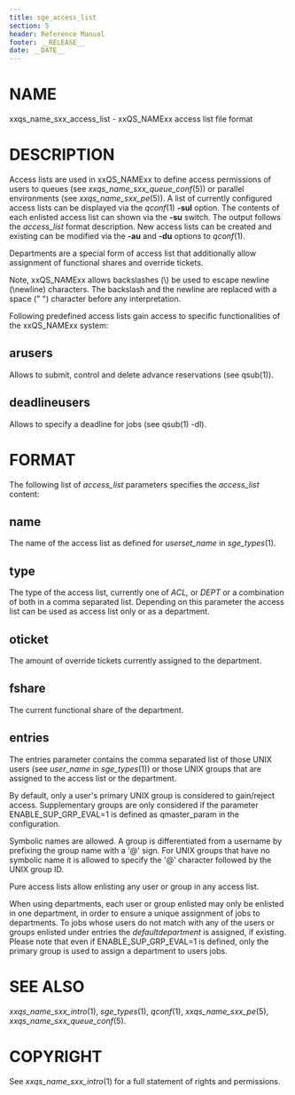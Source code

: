 ```yaml
---
title: sge_access_list
section: 5
header: Reference Manual
footer: __RELEASE__
date: __DATE__
---
```


# NAME

xxqs_name_sxx_access_list - xxQS_NAMExx access list file format

# DESCRIPTION

Access lists are used in xxQS_NAMExx to define access permissions of
users to queues (see *xxqs_name_sxx_queue_conf*(5)) or parallel environments (see
*xxqs_name_sxx_pe*(5)). A list of currently configured access lists can
be displayed via the *qconf*(1) **-sul** option. The contents of each
enlisted access list can shown via the **-su** switch. The output
follows the *access_list* format description. New access lists can be
created and existing can be modified via the **-au** and **-du** options
to *qconf*(1).

Departments are a special form of access list that additionally allow
assignment of functional shares and override tickets.

Note, xxQS_NAMExx allows backslashes (\\) be used to escape newline
(\\newline) characters. The backslash and the newline are replaced with
a space (" ") character before any interpretation.

Following predefined access lists gain access to specific functionalities of the xxQS_NAMExx system:

## arusers
Allows to submit, control and delete advance reservations (see qsub(1)).

## deadlineusers
Allows to specify a deadline for jobs (see qsub(1) -dl).

# FORMAT

The following list of *access_list* parameters specifies the
*access_list* content:

## **name**

The name of the access list as defined for *userset_name* in
*sge_types*(1).

## **type**

The type of the access list, currently one of *ACL,* or *DEPT* or a
combination of both in a comma separated list. Depending on this
parameter the access list can be used as access list only or as a
department.

## **oticket**

The amount of override tickets currently assigned to the department.

## **fshare**

The current functional share of the department.

## **entries**

The entries parameter contains the comma separated list of those UNIX users (see *user_name* 
in *sge_types*(1)) or those UNIX groups that are assigned to the access list or the department. 

By default, only a user's primary UNIX group is considered to gain/reject access. 
Supplementary groups are only considered if the parameter ENABLE_SUP_GRP_EVAL=1 is defined as 
qmaster_param in the configuration. 

Symbolic names are allowed. A group is differentiated from a username by
prefixing the group name with a '@' sign. For UNIX groups that have no symbolic name it is allowed
to specify the '@' character followed by the UNIX group ID.

Pure access lists allow enlisting any user or group in any access list.

When using departments, each user or group enlisted may only be enlisted in one department, in 
order to ensure a unique assignment of jobs to departments. To jobs whose users do not match 
with any of the users or groups enlisted under entries the *defaultdepartment* is assigned, if
existing. Please note that even if ENABLE_SUP_GRP_EVAL=1 is defined, only the primary group
is used to assign a department to users jobs.

# SEE ALSO

*xxqs_name_sxx_intro*(1), *sge_types*(1), *qconf*(1),
*xxqs_name_sxx_pe*(5), *xxqs_name_sxx_queue_conf*(5).

# COPYRIGHT

See *xxqs_name_sxx_intro*(1) for a full statement of rights and
permissions.
